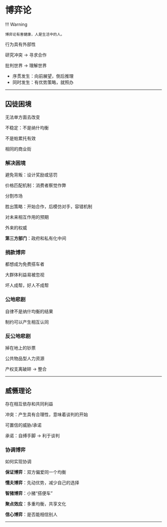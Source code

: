 # 博弈论

!!! Warning

	博弈论有害健康，人是生活中的人。

行为具有外部性

研究冲突 → 寻求合作

批判世界 → 理解世界

- 序贯发生：向前展望，倒后推理
- 同时发生：有优势策略，就照办

---

## 囚徒困境

无法单方面去改变

不稳定：不是纳什均衡

不是帕累托有效

相同的商业街

### 解决困境

避免背叛：设计奖励或惩罚

价格匹配机制：消费者察觉作弊

分割市场

胜出策略：开始合作，后模仿对手，容错机制

对未来相互作用的预期

外来的权威

**第三方部门**：政府和私有化中间

### 捐款博弈

都想成为免费搭车者

大群体利益易被忽视

坏人成帮，好人不成帮

### 公地悲剧

自律不是纳什均衡的结果

制约可以产生相互认同

### 反公地悲剧

掉在地上的钞票

公共物品型人力资源

产权支离破碎 → 整合

---

## 威慑理论

存在相互依存和共同利益

冲突：产生具有合理性，意味着谈判的开始

可置信的威胁/承诺

承诺：自缚手脚 → 利于谈判

### 协调博弈

如何实现协调

**保证博弈**：双方偏爱同一个均衡

**懦夫博弈**：先动优势，减少自己的选择

**智猪博弈**：小猪“搭便车”

**聚点效应**：多重均衡，共享文化

**信心博弈**：是否能相信别人

---

